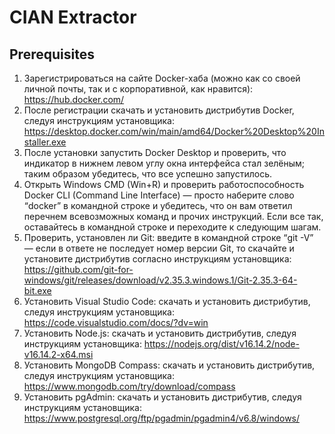 # CIAN Extractor

## Prerequisites

1. Зарегистрироваться на сайте Docker-хаба (можно как со своей личной почты, так и с корпоративной, как нравится):
    https://hub.docker.com/
2. После регистрации скачать и установить дистрибутив Docker, следуя инструкциям установщика:
    https://desktop.docker.com/win/main/amd64/Docker%20Desktop%20Installer.exe
3. После установки запустить Docker Desktop и проверить, что индикатор в нижнем левом углу окна интерфейса стал зелёным; таким образом убедитесь, что все успешно запустилось.
4. Открыть Windows CMD (Win+R) и проверить работоспособность Docker CLI (Command Line Interface) — просто наберите слово “docker” в командной строке и убедитесь, что он вам ответил перечнем всевозможных команд и прочих инструкций. Если все так, оставайтесь в командной строке и переходите к следующим шагам.
5. Проверить, установлен ли Git: введите в командной строке “git -V” — если в ответе не последует номер версии Git, то скачайте и установите дистрибутив согласно инструкциям установщика:
    https://github.com/git-for-windows/git/releases/download/v2.35.3.windows.1/Git-2.35.3-64-bit.exe
6. Установить Visual Studio Code: скачать и установить дистрибутив, следуя инструкциям установщика:
    https://code.visualstudio.com/docs/?dv=win
7. Установить Node.js: скачать и установить дистрибутив, следуя инструкциям установщика:
    https://nodejs.org/dist/v16.14.2/node-v16.14.2-x64.msi
8. Установить MongoDB Compass: скачать и установить дистрибутив, следуя инструкциям установщика:
    https://www.mongodb.com/try/download/compass
9. Установить pgAdmin: скачать и установить дистрибутив, следуя инструкциям установщика:
    https://www.postgresql.org/ftp/pgadmin/pgadmin4/v6.8/windows/